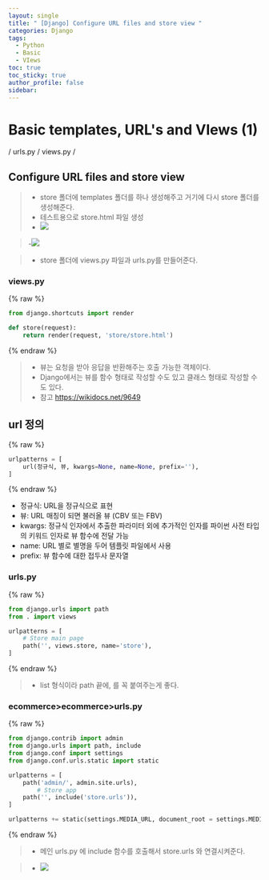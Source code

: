```yaml
---
layout: single
title: " [Django] Configure URL files and store view "
categories: Django
tags:
  - Python
  - Basic
  - VIews
toc: true
toc_sticky: true
author_profile: false
sidebar:
---
```

# Basic templates, URL's and VIews (1)

/ urls.py / views.py /

## Configure URL files and store view


>- store 폴더에 templates 폴더를 하나 생성해주고 거기에 다시 store 폴더를 생성해준다.
>- 테스트용으로 store.html 파일 생성
>- ![](https://i.imgur.com/XE73Hvo.png)


>-![](https://i.imgur.com/9sgCZYA.png)

>- store 폴더에 views.py 파일과 urls.py를 만들어준다.

### views.py

{% raw %}
```python
from django.shortcuts import render

def store(request):
    return render(request, 'store/store.html')
```
{% endraw %}
>- 뷰는 요청을 받아 응답을 반환해주는 호출 가능한 객체이다. 
>- Django에서는 뷰를 함수 형태로 작성할 수도 있고 클래스 형태로 작성할 수도 있다.
>- 참고 https://wikidocs.net/9649

## url 정의
{% raw %}
```python
urlpatterns = [
    url(정규식, 뷰, kwargs=None, name=None, prefix=''),
]
```
{% endraw %}
-   정규식: URL을 정규식으로 표현
-   뷰: URL 매칭이 되면 불러올 뷰 (CBV 또는 FBV)
-   kwargs: 정규식 인자에서 추출한 파라미터 외에 추가적인 인자를 파이썬 사전 타입의 키워드 인자로 뷰 함수에 전달 가능
-   name: URL 별로 별명을 두어 템플릿 파일에서 사용
-   prefix: 뷰 함수에 대한 접두사 문자열

### urls.py
{% raw %}
```python
from django.urls import path
from . import views

urlpatterns = [
    # Store main page
    path('', views.store, name='store'),
]
```
{% endraw %}
>- list 형식이라 path 끝에, 를 꼭 붙여주는게 좋다.


### ecommerce>ecommerce>urls.py
{% raw %}
```python
from django.contrib import admin
from django.urls import path, include
from django.conf import settings
from django.conf.urls.static import static

urlpatterns = [
    path('admin/', admin.site.urls),
        # Store app
    path('', include('store.urls')),
]

urlpatterns += static(settings.MEDIA_URL, document_root = settings.MEDIA_ROOT)
```
{% endraw %}

>- 메인 urls.py 에 include 함수를 호출해서 store.urls 와 연결시켜준다.

>- ![](https://i.imgur.com/LxAkJX1.png)


